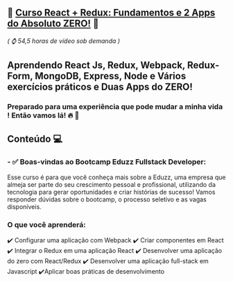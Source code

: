## 🚀 [Curso React + Redux: Fundamentos e 2 Apps do Absoluto ZERO!](https://www.udemy.com/course/react-redux-pt/) 🚀 
*( ⌚ 54,5 horas de vídeo sob demanda )*

## Aprendendo React Js, Redux, Webpack, Redux-Form, MongoDB, Express, Node e Vários exercícios práticos e Duas Apps do ZERO!

### Preparado para uma experiência que pode mudar a minha vida ! Então vamos lá! 🔥 🚀

## Conteúdo 💻

### - ✅ Boas-vindas ao Bootcamp Eduzz Fullstack Developer:
Esse curso é para que você conheça mais sobre a Eduzz, uma empresa que almeja ser parte do seu crescimento pessoal e profissional, utilizando da tecnologia para gerar oportunidades e criar histórias de sucesso!  Vamos responder dúvidas sobre o bootcamp, o processo seletivo e as vagas disponíveis.

### O que você aprenderá:
:heavy_check_mark: Configurar uma aplicação com Webpack :heavy_check_mark: Criar componentes em React
:heavy_check_mark: Integrar o Redux em uma aplicação React :heavy_check_mark: Desenvolver uma aplicação do zero com React/Redux
:heavy_check_mark: Desenvolver uma aplicação full-stack em Javascript :heavy_check_mark:Aplicar boas práticas de desenvolvimento

